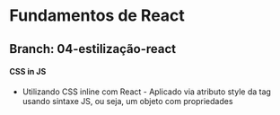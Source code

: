 # Fundamentos de React

## Branch: 04-estilização-react

#### CSS in JS

- Utilizando CSS inline com React - Aplicado via atributo style da tag usando sintaxe JS, ou seja, um objeto com propriedades
